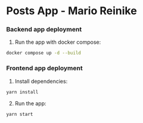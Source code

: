 # Posts App - Mario Reinike

### Backend app deployment
1. Run the app with docker compose:
```bash
docker compose up -d --build
```

### Frontend app deployment
1. Install dependencies:
```bash
yarn install
```

2. Run the app:
```bash
yarn start
```
